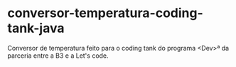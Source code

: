 # conversor-temperatura-coding-tank-java
Conversor de temperatura feito para o coding tank do programa &lt;Dev>ª da parceria entre a B3 e a Let's code.
